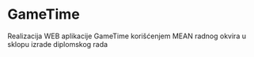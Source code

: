 # GameTime
Realizacija WEB aplikacije GameTime korišćenjem MEAN radnog okvira u sklopu izrade diplomskog rada
